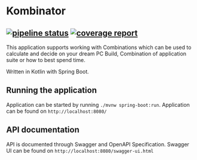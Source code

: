 # Kombinator 
## [![pipeline status](https://gitlab.com/sandjelkovic/Kombinator/badges/master/pipeline.svg)](https://gitlab.com/sandjelkovic/Kombinator/commits/master) [![coverage report](https://gitlab.com/sandjelkovic/Kombinator/badges/master/coverage.svg)](https://gitlab.com/sandjelkovic/Kombinator/commits/master)

This application supports working with Combinations which can be used to calculate and decide on your dream PC Build, Combination of application suite or how to best spend time.

Written in Kotlin with Spring Boot.

## Running the application

Application can be started by running `./mvnw spring-boot:run`. Application can be found on `http://localhost:8080/`

## API documentation

API is documented through Swagger and OpenAPI Specification. Swagger UI can be found on `http://localhost:8080/swagger-ui.html`

